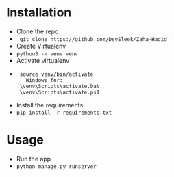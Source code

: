 # Installation
- Clone the repo
- ``` git clone https://github.com/DevSleek/Zaha-Hadid```
- Create Virtualenv
- ```python3 -m venv venv```
- Activate virtualenv
- ```linux for:
   source venv/bin/activate
     Windows for:
  .\venv\Scripts\activate.bat
  .\venv\Scripts\activate.ps1
  ```
- Install the requirements
- ```pip install -r requirements.txt```
  
# Usage
- Run the app
- ```python manage.py runserver```
